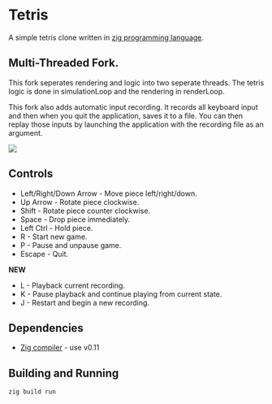 # Tetris 

A simple tetris clone written in
[zig programming language](https://github.com/andrewrk/zig).

## Multi-Threaded Fork.
This fork seperates rendering and logic into two seperate threads. The tetris logic is done in simulationLoop and the 
rendering in renderLoop.

This fork also adds automatic input recording. It records all keyboard input and then when you quit the application,
saves it to a file. You can then replay those inputs by launching the application with the recording file as an argument.

![](http://i.imgur.com/umuNndz.png)

## Controls

 * Left/Right/Down Arrow - Move piece left/right/down.
 * Up Arrow - Rotate piece clockwise.
 * Shift - Rotate piece counter clockwise.
 * Space - Drop piece immediately.
 * Left Ctrl - Hold piece.
 * R - Start new game.
 * P - Pause and unpause game.
 * Escape - Quit.
 
 **NEW**
 * L - Playback current recording.
 * K - Pause playback and continue playing from current state.
 * J - Restart and begin a new recording.

## Dependencies

 * [Zig compiler](https://ziglang.org) - use v0.11

## Building and Running

```
zig build run
```


